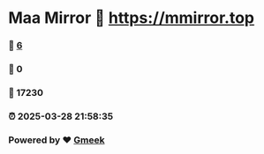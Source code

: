 # Maa Mirror :link: https://mmirror.top 
### :page_facing_up: [6](https://mmirror.top/tag.html) 
### :speech_balloon: 0 
### :hibiscus: 17230 
### :alarm_clock: 2025-03-28 21:58:35 
### Powered by :heart: [Gmeek](https://github.com/Meekdai/Gmeek)
